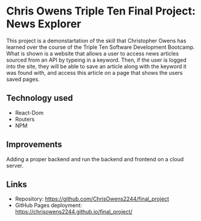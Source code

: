 # Chris Owens Triple Ten Final Project: News Explorer

This project is a demonstartation of the skill that Christopher Owens has learned over the course of the Triple Ten Software Development Bootcamp. What is shown is a website that allows a user to access news articles sourced from an API by typeing in a keyword. Then, if the user is logged into the site, they will be able to save an article along with the keyword it was found with, and access this article on a page that shows the users saved pages.

## Technology used

- React-Dom
- Routers
- NPM

## Improvements
Adding a proper backend and run the backend and frontend on a cloud server.

## Links

- Repository: https://github.com/ChrisOwens2244/final_project
- GitHub Pages deployment: https://chrisowens2244.github.io/final_project/
